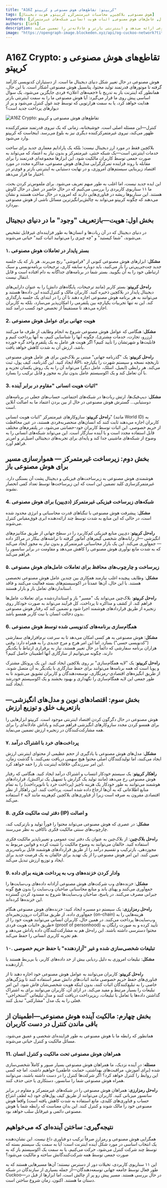 ```yaml
---
title: "A16Z کریپتو: تقاطع‌های هوش مصنوعی و کریپتو"
tags: [هوش مصنوعی, بلاکچین, محاسبات غیرمتمرکز, کریپتو, هویت دیجیتال]
keywords: [هوش مصنوعی, بلاکچین, زیرساخت غیرمتمرکز, راه‌حل‌های کریپتو, هویت دیجیتال, عامل‌های هوش مصنوعی, اثبات هویت انسانی, شبکه‌های غیرمتمرکز]
authors: [lark]
description: هوش مصنوعی در حال دگرگون کردن چشم‌انداز دیجیتال ماست، اما تمرکزگرایی آن چالش‌هایی را به همراه دارد. کاوش کنید که چگونه فناوری بلاکچین راه‌حل‌های غیرمتمرکز را برای شکل‌دهی مجدد به آینده هوش مصنوعی ارائه می‌دهد و اینترنتی بازتر و عادلانه‌تر را تضمین می‌کند.
image: "https://opengraph-image.blockeden.xyz/api/og-cuckoo-network?title=A16Z%20%DA%A9%D8%B1%DB%8C%D9%BE%D8%AA%D9%88%3A%20%D8%AA%D9%82%D8%A7%D8%B7%D8%B9%E2%80%8C%D9%87%D8%A7%DB%8C%20%D9%87%D9%88%D8%B4%20%D9%85%D8%B5%D9%86%D9%88%D8%B9%DB%8C%20%D9%88%20%DA%A9%D8%B1%DB%8C%D9%BE%D8%AA%D9%88"
---
```


# A16Z Crypto: تقاطع‌های هوش مصنوعی و کریپتو

هوش مصنوعی در حال تغییر شکل دنیای دیجیتال ما است. از دستیاران کدنویسی کارآمد گرفته تا موتورهای قدرتمند تولید محتوا، پتانسیل هوش مصنوعی آشکار است. با این حال، همانطور که اینترنت باز به تدریج با «جعبه‌های اعلان» فردی جایگزین می‌شود، یک سوال اساسی پیش روی ما قرار می‌گیرد: آیا هوش مصنوعی ما را به سمت اینترنتی بازتر هدایت خواهد کرد، یا به سمت هزارتویی که توسط چند غول کنترل می‌شود و پر از دیوارهای پرداخت جدید است؟

![A16Z Crypto: تقاطع‌های هوش مصنوعی و کریپتو](https://opengraph-image.blockeden.xyz/api/og-cuckoo-network?title=A16Z%20Crypto:%20تقاطع‌های%20هوش%20مصنوعی%20و%20کریپتو)

کنترل—این مسئله اصلی است. خوشبختانه، زمانی که یک نیروی قدرتمند متمرکزکننده ظهور می‌کند، نیروی غیرمتمرکزکننده دیگری نیز به بلوغ می‌رسد. اینجاست که کریپتو وارد می‌شود.

بلاکچین فقط در مورد ارز دیجیتال نیست؛ بلکه یک پارادایم معماری جدید برای ساخت خدمات اینترنتی است—یک شبکه خنثی، غیرمتمرکز و بدون نیاز به اعتماد که می‌تواند به صورت جمعی توسط کاربران مالکیت شود. این ابزارها مجموعه‌ای قدرتمند را برای مقابله با روند فزاینده تمرکزگرایی مدل‌های هوش مصنوعی، مذاکره مجدد در مورد اقتصاد زیربنایی سیستم‌های امروزی، و در نهایت دستیابی به اینترنتی بازتر و قوی‌تر در اختیار ما قرار می‌دهد.

این ایده جدید نیست، اما اغلب به طور مبهم تعریف می‌شود. برای ملموس‌تر کردن بحث، ما ۱۱ سناریوی کاربردی را بررسی می‌کنیم که در حال حاضر در عمل در حال کاوش هستند. این سناریوها ریشه در فناوری‌هایی دارند که امروزه در حال ساخت هستند و نشان می‌دهند که چگونه کریپتو می‌تواند به چالش‌برانگیزترین مسائل ناشی از هوش مصنوعی بپردازد.

## بخش اول: هویت—بازتعریف "وجود" ما در دنیای دیجیتال

در دنیای دیجیتال که در آن ربات‌ها و انسان‌ها به طور فزاینده‌ای غیرقابل تشخیص می‌شوند، "شما کیستید" و "چه چیزی را می‌توانید اثبات کنید" حیاتی می‌شوند.

### ۱. بستر پایدار در تعاملات هوش مصنوعی

**مشکل**: ابزارهای هوش مصنوعی کنونی از "فراموشی" رنج می‌برند. هر بار که یک جلسه جدید چت‌جی‌پی‌تی را باز می‌کنید، باید دوباره سابقه کاری، ترجیحات برنامه‌نویسی و سبک ارتباطی خود را به آن بگویید. بستر شما در برنامه‌های جداگانه به دام افتاده است و قابل انتقال نیست.

**راه‌حل کریپتو**: بستر کاربر (مانند ترجیحات، پایگاه‌های دانش) را به عنوان دارایی‌های دیجیتال پایدار در بلاکچین ذخیره کنید. کاربران مالک و کنترل‌کننده این داده‌ها هستند و می‌توانند به هر برنامه هوش مصنوعی اجازه دهند تا آن را در ابتدای یک جلسه بارگذاری کند. این نه تنها تجربیات یکپارچه بین پلتفرمی را امکان‌پذیر می‌سازد، بلکه به کاربران اجازه می‌دهد تا مستقیماً از تخصص خود کسب درآمد کنند.

### 2. هویت جهانی برای عوامل هوش مصنوعی

**مشکل**: هنگامی که عوامل هوش مصنوعی شروع به انجام وظایف از طرف ما می‌کنند (رزرو، تجارت، خدمات مشتری)، چگونه آنها را شناسایی کنیم، به آنها پرداخت کنیم و قابلیت‌ها و شهرتشان را تأیید کنیم؟ اگر هویت هر عامل به یک پلتفرم واحد گره خورده باشد، ارزش آن به شدت کاهش خواهد یافت.

**راه‌حل کریپتو**: یک "گذرنامه جهانی" مبتنی بر بلاک‌چین برای هر عامل هوش مصنوعی ایجاد کنید. این گذرنامه، کیف پول، ثبت API، تاریخچه نسخه و سیستم شهرت را یکپارچه می‌کند. هر رابطی (ایمیل، اسلک، عامل دیگر) می‌تواند آن را به یک روش یکسان تجزیه و با آن تعامل کند و یک اکوسیستم عامل بدون نیاز به مجوز و قابل ترکیب را بسازد.

### 3. اثبات هویت انسانی "مقاوم در برابر آینده"

**مشکل**: دیپ‌فیک‌ها، ارتش ربات‌ها در شبکه‌های اجتماعی، حساب‌های جعلی در برنامه‌های دوستیابی... گسترش هوش مصنوعی در حال از بین بردن اعتماد ما به اصالت آنلاین است.

**راه‌حل کریپتو**: سازوکارهای غیرمتمرکز "اثبات هویت انسانی" (مانند World ID) به کاربران اجازه می‌دهند ثابت کنند که انسان‌های منحصربه‌فردی هستند، در عین محافظت از حریم خصوصی. این اثبات توسط کاربران خود-حضانتی می‌شود، در پلتفرم‌های مختلف قابل استفاده مجدد است و با آینده سازگار است. این می‌تواند شبکه‌های انسانی را به وضوح از شبکه‌های ماشینی جدا کند و پایه‌ای برای تجربه‌های دیجیتالی اصیل‌تر و امن‌تر فراهم آورد.

## بخش دوم: زیرساخت غیرمتمرکز — هموارسازی مسیر برای هوش مصنوعی باز

هوشمندی هوش مصنوعی به زیرساخت‌های فیزیکی و دیجیتال پشت آن بستگی دارد. غیرمتمرکزسازی کلید تضمین این است که این زیرساخت‌ها توسط تعداد کمی انحصار نشوند.

### 4. شبکه‌های زیرساخت فیزیکی غیرمتمرکز (دی‌پین) برای هوش مصنوعی

**مشکل**: پیشرفت هوش مصنوعی با تنگناهای قدرت محاسباتی و انرژی محدود شده است، در حالی که این منابع به شدت توسط چند ارائه‌دهنده ابری فوق‌مقیاس کنترل می‌شوند.

**راه‌حل کریپتو**: دی‌پین منابع فیزیکی کم‌کاربرد را در سطح جهانی از طریق مکانیزم‌های انگیزشی —از رایانه‌های شخصی گیمرهای آماتور گرفته تا تراشه‌های بیکار در مراکز داده— جمع‌آوری می‌کند. این یک بازار محاسباتی غیرمتمرکز و بدون نیاز به مجوز ایجاد می‌کند که به شدت مانع نوآوری هوش مصنوعی را کاهش می‌دهد و مقاومت در برابر سانسور را فراهم می‌کند.

### ۵. زیرساخت و چارچوب‌های محافظ برای تعاملات عامل‌های هوش مصنوعی

**مشکل**: وظایف پیچیده اغلب نیازمند همکاری بین چندین عامل هوش مصنوعی تخصصی هستند. با این حال، آن‌ها عمدتاً در اکوسیستم‌های بسته فعالیت می‌کنند و فاقد استانداردهای تعامل باز و بازار هستند.

**راه‌حل کریپتو**: بلاک‌چین می‌تواند یک "مسیر" باز و استانداردشده برای تعاملات عامل‌ها فراهم کند. از کشف و مذاکره تا پرداخت، کل فرآیند می‌تواند به صورت خودکار روی زنجیره از طریق قراردادهای هوشمند اجرا شود و تضمین کند که رفتار هوش مصنوعی بدون دخالت انسان با نیت کاربر همسو باشد.

### 6. همگام‌سازی برنامه‌های کدنویسی شده توسط هوش مصنوعی

**مشکل**: هوش مصنوعی به هر کسی امکان می‌دهد تا به سرعت نرم‌افزارهای سفارشی ("کدنویسی حسی") بسازد. اما این امر هرج و مرج جدیدی را به همراه دارد: وقتی هزاران برنامه سفارشی که دائماً در حال تغییر هستند، نیاز به برقراری ارتباط با یکدیگر دارند، چگونه می‌توانیم از سازگاری آنها اطمینان حاصل کنیم؟

**راه‌حل کریپتو**: یک "لایه همگام‌سازی" بر روی بلاکچین ایجاد کنید. این یک پروتکل مشترک و پویا است که همه برنامه‌ها می‌توانند برای حفظ سازگاری با یکدیگر به آن متصل شوند. از طریق انگیزه‌های اقتصادی-رمزنگاری، توسعه‌دهندگان و کاربران تشویق می‌شوند تا به طور جمعی این لایه همگام‌سازی را نگهداری و بهبود بخشند و یک اکوسیستم خودرشد ایجاد کنند.

## بخش سوم: اقتصادهای نوین و مدل‌های انگیزشی—بازتعریف خلق و توزیع ارزش

هوش مصنوعی در حال دگرگون کردن اقتصاد اینترنتی موجود است. کریپتو ابزارهایی را برای همسو کردن مجدد سازوکارهای انگیزشی فراهم می‌کند و پاداش عادلانه‌ای را برای همه مشارکت‌کنندگان در زنجیره ارزش تضمین می‌نماید.

### ۷. پرداخت‌های خرد با اشتراک درآمد

**مشکل**: مدل‌های هوش مصنوعی با یادگیری از حجم عظیمی از محتوای اینترنتی ارزش ایجاد می‌کنند، اما تولیدکنندگان اصلی محتوا هیچ سهمی دریافت نمی‌کنند. با گذشت زمان، این امر سرزندگی خلاقانه اینترنت باز را خفه خواهد کرد.

**راهکار کریپتو**: یک سیستم خودکار انتساب و اشتراک درآمد ایجاد کنید. هنگامی که رفتار هوش مصنوعی رخ می‌دهد (مانند تولید یک گزارش یا تسهیل یک تراکنش)، قراردادهای هوشمند می‌توانند به طور خودکار یک هزینه ناچیز (پرداخت خرد یا نانوپرداخت) را به تمام منابع اطلاعاتی که به آن‌ها ارجاع داده شده است، پرداخت کنند. این راهکار از نظر اقتصادی مقرون به صرفه است زیرا از فناوری‌های بلاکچین کم‌هزینه مانند لایه ۲ استفاده می‌کند.

### 8. دفتر ثبت مالکیت فکری (IP) و اصالت

**مشکل**: در عصری که هوش مصنوعی می‌تواند محتوا را فوراً تولید و بازترکیب کند، چارچوب‌های سنتی مالکیت فکری ناکافی به نظر می‌رسند.

**راه‌حل بلاک‌چین**: از بلاک‌چین به عنوان یک دفتر ثبت عمومی و تغییرناپذیر مالکیت فکری استفاده کنید. خالقان می‌توانند به وضوح مالکیت را تثبیت کرده و قوانین مربوط به مجوزدهی، بازترکیب و تقسیم درآمد را از طریق قراردادهای هوشمند قابل برنامه‌ریزی تعیین کنند. این امر هوش مصنوعی را از یک تهدید برای خالقان به یک فرصت جدید برای ایجاد و توزیع ارزش تبدیل می‌کند.

### 9. وادار کردن خزنده‌های وب به پرداخت هزینه برای داده

**مشکل**: خزنده‌های وب شرکت‌های هوش مصنوعی آزادانه داده‌های وب‌سایت‌ها را جمع‌آوری می‌کنند و پهنای باند و منابع محاسباتی صاحبان وب‌سایت را بدون هیچ گونه جبرانی مصرف می‌کنند. در پاسخ، صاحبان وب‌سایت‌ها شروع به مسدود کردن گسترده این خزنده‌ها کرده‌اند.

**راه‌حل رمزارزی**: یک سیستم دو مسیره ایجاد کنید: خزنده‌های هوش مصنوعی هنگام جمع‌آوری داده، از طریق مذاکرات درون‌زنجیره‌ای (on-chain) هزینه‌هایی را به وب‌سایت‌ها پرداخت می‌کنند. در همین حال، کاربران انسانی می‌توانند هویت خود را از طریق «اثبات هویت فردی» (proof of personhood) تأیید کرده و به صورت رایگان به محتوا دسترسی داشته باشند. این راه‌حل هم به مشارکت‌کنندگان داده پاداش می‌دهد و هم تجربه کاربری انسانی را حفظ می‌کند.

### ۱۰. تبلیغات شخصی‌سازی شده و غیر "آزاردهنده" با حفظ حریم خصوصی

**مشکل**: تبلیغات امروزی به دلیل ردیابی بیش از حد داده‌های کاربر، یا بی‌ربط هستند یا آزاردهنده.

**راه‌حل کریپتو**: کاربران می‌توانند به عوامل هوش مصنوعی خود اجازه دهند تا از فناوری‌های حفظ حریم خصوصی مانند اثبات‌های دانش صفر استفاده کنند تا ویژگی‌های خاصی را به تبلیغ‌کنندگان اثبات کنند، بدون اینکه هویت شخصی‌شان فاش شود. این امر تبلیغات را بسیار مرتبط و مفید می‌کند. در ازای آن، کاربران می‌توانند برای به اشتراک گذاشتن داده‌ها یا تعامل با تبلیغات، ریزپرداخت دریافت کنند و مدل تبلیغاتی "استخراجی" فعلی را به یک مدل "مشارکتی" تبدیل کنند.

## بخش چهارم: مالکیت آینده هوش مصنوعی—اطمینان از باقی ماندن کنترل در دست کاربران

همانطور که رابطه ما با هوش مصنوعی به طور فزاینده‌ای شخصی و عمیق می‌شود، مسائل مالکیت و کنترل حیاتی می‌شوند.

### 11. همراهان هوش مصنوعی تحت مالکیت و کنترل انسان

**مسئله**: در آینده نزدیک، ما همراهان هوش مصنوعی بسیار صبور و کاملاً شخصی‌سازی شده (برای آموزش، مراقبت‌های بهداشتی، حمایت عاطفی) خواهیم داشت. اما چه کسی این روابط را کنترل خواهد کرد؟ اگر شرکت‌ها کنترل را در دست داشته باشند، می‌توانند همراه هوش مصنوعی شما را سانسور، دستکاری یا حتی حذف کنند.

**راه‌حل رمزارزی**: همراهان هوش مصنوعی را در شبکه‌های غیرمتمرکز و مقاوم در برابر سانسور میزبانی کنید. کاربران می‌توانند از طریق کیف پول‌های خود (به لطف انتزاع حساب و فناوری‌های کلیدی، مانع استفاده به شدت کاهش یافته است) واقعاً هوش مصنوعی خود را مالک شوند و کنترل کنند. این بدان معناست که رابطه شما با هوش مصنوعی دائمی و غیرقابل سلب خواهد بود.

## نتیجه‌گیری: ساختن آینده‌ای که می‌خواهیم

همگرایی هوش مصنوعی و رمزارز صرفاً ترکیب دو فناوری داغ نیست. این نشان‌دهنده یک انتخاب اساسی در مورد شکل آینده اینترنت است: آیا به سمت یک سیستم بسته که توسط چند شرکت کنترل می‌شود، حرکت می‌کنیم، یا به سمت یک اکوسیستم باز که به صورت جمعی توسط همه شرکت‌کنندگانش ساخته و مالکیت می‌شود؟

این ۱۱ سناریوی کاربردی، تخیلات دور از دسترس نیستند؛ آن‌ها مسیرهایی هستند که به طور فعال توسط جامعه جهانی توسعه‌دهندگان—از جمله بسیاری از سازندگان در شبکه Cuckoo—در حال بررسی هستند. مسیر پیش رو پر از چالش است، اما ابزارها از قبل در دستان ما هستند. اکنون، زمان شروع ساختن است.